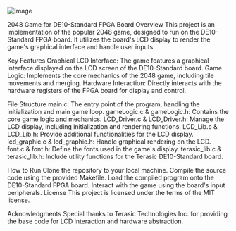 ![image](https://github.com/Daniel-Saravia/2048_DE10_Standard_Game/assets/108732138/b944b09d-c37b-4308-8e1c-267181dfebd3)

2048 Game for DE10-Standard FPGA Board
Overview
This project is an implementation of the popular 2048 game, designed to run on the DE10-Standard FPGA board. It utilizes the board's LCD display to render the game's graphical interface and handle user inputs.

Key Features
Graphical LCD Interface: The game features a graphical interface displayed on the LCD screen of the DE10-Standard board.
Game Logic: Implements the core mechanics of the 2048 game, including tile movements and merging.
Hardware Interaction: Directly interacts with the hardware registers of the FPGA board for display and control.

File Structure
main.c: The entry point of the program, handling the initialization and main game loop.
gameLogic.c & gameLogic.h: Contains the core game logic and mechanics.
LCD_Driver.c & LCD_Driver.h: Manage the LCD display, including initialization and rendering functions.
LCD_Lib.c & LCD_Lib.h: Provide additional functionalities for the LCD display.
lcd_graphic.c & lcd_graphic.h: Handle graphical rendering on the LCD.
font.c & font.h: Define the fonts used in the game's display.
terasic_lib.c & terasic_lib.h: Include utility functions for the Terasic DE10-Standard board.

How to Run
Clone the repository to your local machine.
Compile the source code using the provided Makefile.
Load the compiled program onto the DE10-Standard FPGA board.
Interact with the game using the board's input peripherals.
License
This project is licensed under the terms of the MIT license.

Acknowledgments
Special thanks to Terasic Technologies Inc. for providing the base code for LCD interaction and hardware abstraction.
